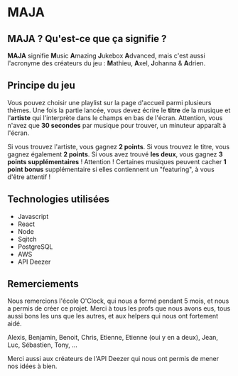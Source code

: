 # MAJA

## MAJA ? Qu'est-ce que ça signifie ?

**MAJA** signifie **M**usic **A**mazing **J**ukebox **A**dvanced, mais c'est aussi l'acronyme des créateurs du jeu :
**M**athieu, **A**xel, **J**ohanna & **A**drien.

## Principe du jeu

Vous pouvez choisir une playlist sur la page d'accueil parmi plusieurs thèmes.
Une fois la partie lancée, vous devez écrire le **titre** de la musique et l'**artiste** qui l'interprète dans le champs en bas de l'écran.
Attention, vous n'avez que **30 secondes** par musique pour trouver, un minuteur apparaît à l'écran.

Si vous trouvez l'artiste, vous gagnez **2 points**.
Si vous trouvez le titre, vous gagnez également **2 points**.
Si vous avez trouvé __les deux__, vous gagnez **3 points supplémentaires** !
Attention ! Certaines musiques peuvent cacher **1 point bonus** supplémentaire si elles contiennent un "featuring", à vous d'être attentif !

## Technologies utilisées

* Javascript
* React
* Node
* Sqitch
* PostgreSQL
* AWS
* API Deezer

## Remerciements

Nous remercions l'école O'Clock, qui nous a formé pendant 5 mois, et nous a permis de créer ce projet. Merci à tous les profs que nous avons eus, tous aussi bons les uns que les autres, et aux helpers qui nous ont fortement aidé.

Alexis, Benjamin, Benoit, Chris, Etienne, Etienne (oui y en a deux), Jean, Luc, Sébastien, Tony, ...

Merci aussi aux créateurs de l'API Deezer qui nous ont permis de mener nos idées à bien.